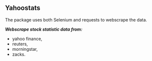 ## Yahoostats

The package uses both Selenium and requests to webscrape the data.

***Webscrape stock statistic data from:***

 - yahoo finance,
 - reuters,
 - morningstar,
 - zacks.
